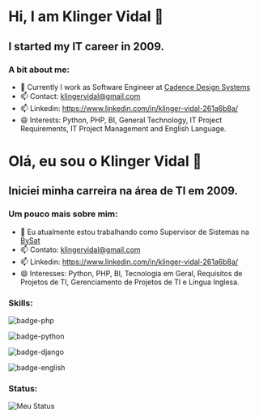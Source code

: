 # Hi, I am Klinger Vidal 👋

## I started my IT career in 2009.

### A bit about me:

- 🔭 Currently I work as Software Engineer at [Cadence Design Systems](https://www.cadence.com/en_US/home.html)
- 📫 Contact: [klingervidal@gmail.com](mailto:klingervidal@gmail.com)
- 📫 Linkedin: https://www.linkedin.com/in/klinger-vidal-261a6b8a/
- 😄 Interests: Python, PHP, BI, General Technology, IT Project Requirements, IT Project Management and English Language.


# Olá, eu sou o Klinger Vidal 👋

## Iniciei minha carreira na área de TI em 2009.

### Um pouco mais sobre mim:

- 🔭 Eu atualmente estou trabalhando como Supervisor de Sistemas na [BySat](https://site.bysat.com.br/)
- 📫 Contato: [klingervidal@gmail.com](mailto:klingervidal@gmail.com)
- 📫 Linkedin: https://www.linkedin.com/in/klinger-vidal-261a6b8a/
- 😄 Interesses: Python, PHP, BI, Tecnologia em Geral, Requisitos de Projetos de TI, Gerenciamento de Projetos de TI e Língua Inglesa.

### Skills: 

![badge-php](https://img.shields.io/badge/Php-⭐⭐⭐⭐-green)

![badge-python](https://img.shields.io/badge/Python-⭐⭐-blue)

![badge-django](https://img.shields.io/badge/Django-⭐-orange)

![badge-english](https://img.shields.io/badge/English-⭐⭐⭐⭐-green)

### Status:

![Meu Status](https://github-readme-stats.vercel.app/api?username=klingervidal&show_icons=true)

<!---
klingervidal/klingervidal is a ✨ special ✨ repository because its `README.md` (this file) appears on your GitHub profile.
You can click the Preview link to take a look at your changes.
--->
